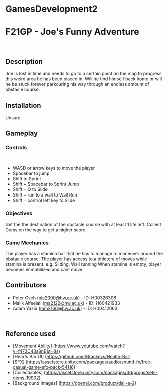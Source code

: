 # GamesDevelopment2
# F21GP - Joe's Funny Adventure

 

## Description

Joe Is lost in time and needs to go to a certain point on the map to progress this weird area he has been placed in.
Will he find himself back home or will he be stuck forever parkouring his way through an endless amount of obstacle course.

## Installation

Unsure

## Gameplay
### Controls

 

+ WASD or arrow keys to move the player
+ Spacebar to jump
+ Shift to Sprint
+ Shift + Spacebar to Sprint Jump
+ Shift + Q to Slide 
+ Shift + run to a wall to Wall Run
+ Shift + control left key to Slide 

### Objectives

Get the the destination of the obstacle course with at least 1 life left.
Collect Gems on the way to get a higher score

### Game Mechanics

The player has a stamina bar that he has to manage to maneuver around the obstacle course.
The player has access to a phletora of moves while stamina is present. e.g. Sliding, Wall running
When stamina is empty, player becomes immobilized and cant move.


## Contributors
+ Peter Cseh (plc2000@hw.ac.uk) - ID: H00326306
+ Malik Alfeelali (ma2122@hw.ac.uk) - ID: H00421933
+ Adam Yazid (mm2166@hw.ac.uk) - ID: H00412063

 

## Reference used 
+ [Movement Ability] (https://www.youtube.com/watch?v=f473C43s8nE&t=8s)
+ [Hearts Bar UI] (https://github.com/Brackeys/Health-Bar)
+ [SFX] (https://assetstore.unity.com/packages/audio/sound-fx/free-casual-game-sfx-pack-54116)
+ [Collectiables] (https://assetstore.unity.com/packages/3d/props/sets-gems-19902) 
+ [Background Images]  (https://openai.com/product/dall-e-2)
